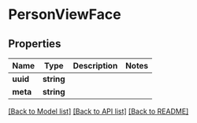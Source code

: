# PersonViewFace

## Properties
Name | Type | Description | Notes
------------ | ------------- | ------------- | -------------
**uuid** | **string** |  | 
**meta** | **string** |  | 

[[Back to Model list]](../../README.md#documentation-for-models) [[Back to API list]](../../README.md#documentation-for-api-endpoints) [[Back to README]](../../README.md)

